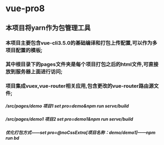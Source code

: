 # vue-pro8

## 本项目将yarn作为包管理工具

### 本项目主要包含vue-cli3.5.0的基础编译和打包上传配置,可以作为多项目配置的模板;
### 其中根目录下的pages文件夹是每个项目打包之后的html文件,可直接放到服务器上面进行访问;
### 项目集成vuex,vue-router相关应用,包含更改的vue-router路由源文件;

##### /src/pages/demo   项目1 set pro=demo&npm run serve/build
##### /src/pages/demo1  项目2 set pro=demo1&npm run serve/build
##### 优化打包方式——set pro=@noCssExtra[项目名称：demo/demo1]——npm run bd
